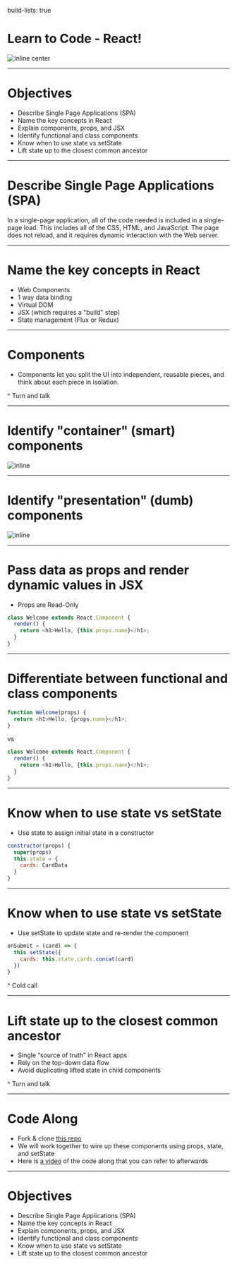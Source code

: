 build-lists: true

# Learn to Code - React!

![inline center](https://wmira.gallerycdn.vsassets.io/extensions/wmira/react-playground-vscode/0.0.11/1494599205180/Microsoft.VisualStudio.Services.Icons.Default)

---

# Objectives
- Describe Single Page Applications (SPA)
- Name the key concepts in React
- Explain components, props, and JSX
- Identify functional and class components
- Know when to use state vs setState
- Lift state up to the closest common ancestor

---

# Describe Single Page Applications (SPA)

In a single-page application, all of the code needed is included in a single-page load. This includes all of the CSS, HTML, and JavaScript. The page does not reload, and it requires dynamic interaction with the Web server.

---

# Name the key concepts in React

- Web Components
- 1 way data binding
- Virtual DOM
- JSX (which requires a "build" step)
- State management (Flux or Redux)


---


# Components

- Components let you split the UI into independent, reusable pieces, and think about each piece in isolation.

^ Turn and talk

---

# Identify "container" (smart) components

![inline](https://s3-us-west-2.amazonaws.com/learn.galvanize.com/learn-images/gSchool/react-curriculum/units/images/components/top-level-components.png)

---

# Identify "presentation" (dumb) components

![inline](https://s3-us-west-2.amazonaws.com/learn.galvanize.com/learn-images/gSchool/react-curriculum/units/images/components/sub-components.png)

---

# Pass data as props and render dynamic values in JSX

- Props are Read-Only

``` js
class Welcome extends React.Component {
  render() {
    return <h1>Hello, {this.props.name}</h1>;
  }
}
```

---

# Differentiate between functional and class components

``` js
function Welcome(props) {
  return <h1>Hello, {props.name}</h1>;
}
```

vs

``` js
class Welcome extends React.Component {
  render() {
    return <h1>Hello, {this.props.name}</h1>;
  }
}
```

---

# Know when to use state vs setState

- Use state to assign initial state in a constructor

``` js
constructor(props) {
  super(props)
  this.state = {
    cards: CardData
  }
}
```

---

# Know when to use state vs setState

- Use setState to update state and re-render the component

``` js
onSubmit = (card) => {
  this.setState({
    cards: this.state.cards.concat(card)
  })
}
```

^ Cold call

---

# Lift state up to the closest common ancestor

- Single “source of truth” in React apps
- Rely on the top-down data flow
- Avoid duplicating lifted state in child components

^ Turn and talk

---

# Code Along

- Fork & clone [this repo](https://github.com/gSchool/react-intro-exercise)
- We will work together to wire up these components using props, state, and setState
- Here is [a video](https://vimeo.com/207527434) of the code along that you can refer to afterwards

---

# Objectives

- Describe Single Page Applications (SPA)
- Name the key concepts in React
- Explain components, props, and JSX
- Identify functional and class components
- Know when to use state vs setState
- Lift state up to the closest common ancestor

